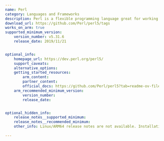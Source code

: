 ```yaml
---
name: Perl
category: Languages and Frameworks
description: Perl is a flexible programming language great for working with text and automating tasks. It’s useful for everything from building websites to managing systems.
download_url: https://github.com/Perl/perl5/tags
works_on_arm: true
supported_minimum_version:
    version_number: v5.31.6
    release_date: 2019/11/21


optional_info:
    homepage_url: https://dev.perl.org/perl5/
    support_caveats:
    alternative_options:
    getting_started_resources:
        arm_content: 
        partner_content: 
        official_docs: https://github.com/Perl/perl5?tab=readme-ov-file#installation
    arm_recommended_minimum_version:
        version_number: 
        release_date:


optional_hidden_info:
    release_notes__supported_minimum: 
    release_notes__recommended_minimum:
    other_info: Linux/ARM64 release notes are not available. Installation and Testing were done using released tar files.
    
---
```

